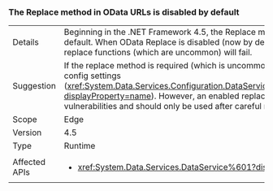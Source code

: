 ### The Replace method in OData URLs is disabled by default

|   |   |
|---|---|
|Details|Beginning in the .NET Framework 4.5, the Replace method in OData URLs is disabled by default. When OData Replace is disabled (now by default), any user requests including replace functions (which are uncommon) will fail.|
|Suggestion|If the replace method is required (which is uncommon), it can be re-enabled through a config settings (<xref:System.Data.Services.Configuration.DataServicesFeaturesSection.ReplaceFunction?displayProperty=name>). However, an enabled replace method can open security vulnerabilities and should only be used after careful review.|
|Scope|Edge|
|Version|4.5|
|Type|Runtime|
|Affected APIs|<ul><li><xref:System.Data.Services.DataService%601?displayProperty=nameWithType></li></ul>|

